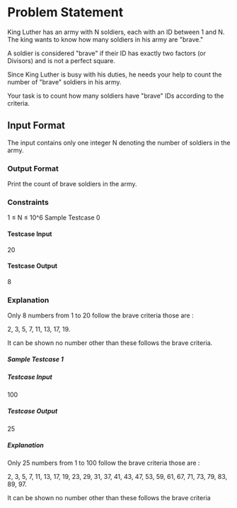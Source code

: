 # Problem Statement
King Luther has an army with N soldiers, each with an ID between 1 and N. The king wants to know how many soldiers in his army are "brave."

A soldier is considered "brave" if their ID has exactly two factors (or Divisors) and is not a perfect square.

Since King Luther is busy with his duties, he needs your help to count the number of "brave" soldiers in his army.

Your task is to count how many soldiers have "brave" IDs according to the criteria.

## Input Format
The input contains only one integer N denoting the number of soldiers in the army.

### Output Format
Print the count of brave soldiers in the army.

### Constraints
1 ≤ N ≤ 10^6
Sample Testcase 0
#### Testcase Input
20
#### Testcase Output
8
### Explanation
Only 8 numbers from 1 to 20 follow the brave criteria those are : 


2, 3, 5, 7, 11, 13, 17, 19.


It can be shown no number other than these follows the brave criteria.

##### Sample Testcase 1
##### Testcase Input
100
##### Testcase Output
25
##### Explanation
Only 25 numbers from 1 to 100 follow the brave criteria those are : 


2, 3, 5, 7, 11, 13, 17, 19, 23, 29, 31, 37, 41, 43, 47, 53, 59, 61, 67, 71, 73, 79, 83, 89, 97. 


It can be shown no number other than these follows the brave criteria

